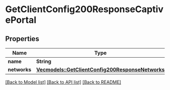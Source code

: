 # GetClientConfig200ResponseCaptivePortal

## Properties

Name | Type | Description | Notes
------------ | ------------- | ------------- | -------------
**name** | **String** |  | 
**networks** | [**Vec<models::GetClientConfig200ResponseNetworks>**](GetClientConfig_200_Response_networks.md) |  | 

[[Back to Model list]](../README.md#documentation-for-models) [[Back to API list]](../README.md#documentation-for-api-endpoints) [[Back to README]](../README.md)


